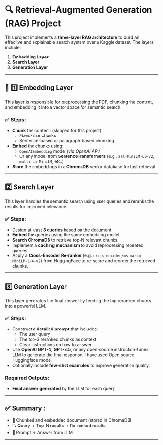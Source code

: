 # 🔍 Retrieval-Augmented Generation (RAG) Project

This project implements a **three-layer RAG architecture** to build an effective and explainable search system over a Kaggle dataset. The layers include:

1. **Embedding Layer**  
2. **Search Layer**  
3. **Generation Layer**

---

## 📘 1️⃣ Embedding Layer

This layer is responsible for preprocessing the PDF, chunking the content, and embedding it into a vector space for semantic search.

### ✅ Steps:
- **Chunk** the content: (skipped for this project)
  - Fixed-size chunks 
  - Sentence-based or paragraph-based chunking
- **Embed** the chunks using:
  - `OpenAIEmbedding` model *(via OpenAI API)*
  - Or any model from **SentenceTransformers** (e.g., `all-MiniLM-L6-v2`, `multi-qa-MiniLM`, etc.)
- **Store** the embeddings in a **ChromaDB** vector database for fast retrieval.

---

##  2️⃣ Search Layer

This layer handles the semantic search using user queries and reranks the results for improved relevance.

### ✅ Steps:
- Design at least **3 queries** based on the document 
- **Embed** the queries using the same embedding model.
- **Search ChromaDB** to retrieve top-N relevant chunks.
- Implement a **caching mechanism** to avoid reprocessing repeated queries.
- Apply a **Cross-Encoder Re-ranker** (e.g. `cross-encoder/ms-marco-MiniLM-L-6-v2`) from HuggingFace to re-score and reorder the retrieved chunks.

---

##  3️⃣ Generation Layer

This layer generates the final answer by feeding the top reranked chunks into a powerful LLM.

### ✅ Steps:
- Construct a **detailed prompt** that includes:
  - The user query
  - The top-3 reranked chunks as context
  - Clear instructions on how to answer
- Use **OpenAI GPT-4**, **GPT-3.5**, or any open-source instruction-tuned LLM to generate the final response. I have used Open source Huggingface model
- Optionally include **few-shot examples** to improve generation quality.

###  Required Outputs:
- **Final answer generated** by the LLM  for each query

---

## ✅ Summary :
- 📄 Chunked and embedded document (stored in ChromaDB)
- 🔍 Query → Top-N results → Re-ranked results
- 🧾 Prompt → Answer from LLM

---
